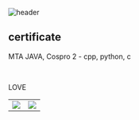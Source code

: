 ![header](https://capsule-render.vercel.app/api?type=waving&color=black&fontColor=White&text=KIMMINA&fontSize=20)
<h2>certificate</h2>
<p>MTA JAVA, Cospro 2 - cpp, python, c </p>
<br>
<p>LOVE</p>
<table>
	<tr> 
		<td><img src="https://img.shields.io/badge/C-A8B9CC?style=flat-square&logo=C&logoColor=white"/></a></td> 
		<td><img src="https://img.shields.io/badge/C++-00599C?style=flat-square&logo=CPP&logoColor=white"/></a></td> 
	</tr>
</table>


